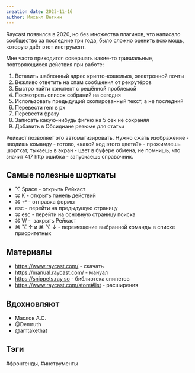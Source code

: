 ```yaml
---
creation date: 2023-11-16
author: Михаил Веткин
---
```


Raycast появился в 2020, но без множества плагинов, что написало сообщество за последние три года, было сложно оценить всю мощь, которую даёт этот инструмент.

Мне часто приходится совершать какие-то тривиальные, повторяющиеся действия при работе:

1. Вставить шаблонный адрес крипто-кошелька, электронной почты
2. Вежливо ответить на спам сообщения от рекрутёров
3. Быстро найти конспект с решённой проблемой
4. Посмотреть список собраний на сегодня
5. Использовать предыдущий скопированный текст, а не последний
6. Перевести rem в px
7. Перевести фразу
8. Записать какую-нибудь фигню на 5 сек не сохраняя
9. Добавить в Обсидиане резюме для статьи

Рейкаст позволяет это автоматизировать. Нужно сжать изображение - вводишь команду - готово, «какой код этого цвета?» - прожимаешь шорткат, тыкаешь в экран - цвет в буфере обмена, не помнишь, что значит 417 http ошибка - запускаешь справочник.

## Самые полезные шорткаты

- ⌥ Space - открыть Рейкаст
- ⌘ K - открыть панель действий
- ⌘ ↵ - отправка формы
- esc - перейти на предыдущую страницу
- ⌘ esc - перейти на основную страницу поиска
- ⌘ W -  закрыть Рейкаст
- ⌘ ⌥ ↑ и ⌘ ⌥ ↓ - перемещение выбранной команды в списке приоритетных

## Материалы

- https://www.raycast.com/ - скачать
- https://manual.raycast.com/ - мануал
- https://snippets.ray.so - библиотека снипетов
- https://www.raycast.com/store#list - расширения

## Вдохновляют

- Маслов А.С.
- @Demruth
- @amtakethat

## Тэги

#фронтенды, #инструменты

